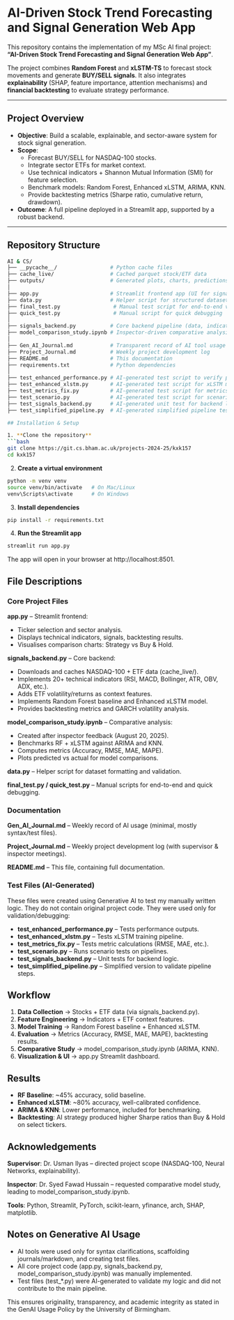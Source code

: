 # AI-Driven Stock Trend Forecasting and Signal Generation Web App

This repository contains the implementation of my MSc AI final project:  
**“AI-Driven Stock Trend Forecasting and Signal Generation Web App”**.  

The project combines **Random Forest** and **xLSTM-TS** to forecast stock movements and generate **BUY/SELL signals**. It also integrates **explainability** (SHAP, feature importance, attention mechanisms) and **financial backtesting** to evaluate strategy performance.  

---

## Project Overview

- **Objective**: Build a scalable, explainable, and sector-aware system for stock signal generation.  
- **Scope**:
  - Forecast BUY/SELL for NASDAQ-100 stocks.  
  - Integrate sector ETFs for market context.  
  - Use technical indicators + Shannon Mutual Information (SMI) for feature selection.  
  - Benchmark models: Random Forest, Enhanced xLSTM, ARIMA, KNN.  
  - Provide backtesting metrics (Sharpe ratio, cumulative return, drawdown).  
- **Outcome**: A full pipeline deployed in a Streamlit app, supported by a robust backend.  

---

## Repository Structure

```bash
AI & CS/
├── __pycache__/                 # Python cache files
├── cache_live/                  # Cached parquet stock/ETF data
├── outputs/                     # Generated plots, charts, predictions CSVs
│
├── app.py                       # Streamlit frontend app (UI for signals & plots)
├── data.py                      # Helper script for structured dataset handling
├── final_test.py                 # Manual test script for end-to-end validation
├── quick_test.py                 # Manual script for quick debugging
│
├── signals_backend.py           # Core backend pipeline (data, indicators, models, backtesting)
├── model_comparison_study.ipynb # Inspector-driven comparative analysis (RF, xLSTM, ARIMA, KNN)
│
├── Gen_AI_Journal.md            # Transparent record of AI tool usage (minimal)
├── Project_Journal.md           # Weekly project development log
├── README.md                    # This documentation
├── requirements.txt             # Python dependencies
│
├── test_enhanced_performance.py # AI-generated test script to verify performance
├── test_enhanced_xlstm.py       # AI-generated test script for xLSTM model
├── test_metrics_fix.py          # AI-generated test script for metrics consistency
├── test_scenario.py             # AI-generated test script for scenario testing
├── test_signals_backend.py      # AI-generated unit test for backend logic
├── test_simplified_pipeline.py  # AI-generated simplified pipeline tests

## Installation & Setup

1. **Clone the repository**
```bash
git clone https://git.cs.bham.ac.uk/projects-2024-25/kxk157
cd kxk157
```

2. **Create a virtual environment**
```bash
python -m venv venv
source venv/bin/activate   # On Mac/Linux
venv\Scripts\activate      # On Windows
```

3. **Install dependencies**
```bash
pip install -r requirements.txt
```

4. **Run the Streamlit app**
```bash
streamlit run app.py
```

The app will open in your browser at http://localhost:8501.

## File Descriptions

### Core Project Files

**app.py** – Streamlit frontend:
- Ticker selection and sector analysis.
- Displays technical indicators, signals, backtesting results.
- Visualises comparison charts: Strategy vs Buy & Hold.

**signals_backend.py** – Core backend:
- Downloads and caches NASDAQ-100 + ETF data (cache_live/).
- Implements 20+ technical indicators (RSI, MACD, Bollinger, ATR, OBV, ADX, etc.).
- Adds ETF volatility/returns as context features.
- Implements Random Forest baseline and Enhanced xLSTM model.
- Provides backtesting metrics and GARCH volatility analysis.

**model_comparison_study.ipynb** – Comparative analysis:
- Created after inspector feedback (August 20, 2025).
- Benchmarks RF + xLSTM against ARIMA and KNN.
- Computes metrics (Accuracy, RMSE, MAE, MAPE).
- Plots predicted vs actual for model comparisons.

**data.py** – Helper script for dataset formatting and validation.

**final_test.py / quick_test.py** – Manual scripts for end-to-end and quick debugging.

### Documentation

**Gen_AI_Journal.md** – Weekly record of AI usage (minimal, mostly syntax/test files).

**Project_Journal.md** – Weekly project development log (with supervisor & inspector meetings).

**README.md** – This file, containing full documentation.

### Test Files (AI-Generated)

These files were created using Generative AI to test my manually written logic. They do not contain original project code. They were used only for validation/debugging:

- **test_enhanced_performance.py** – Tests performance outputs.
- **test_enhanced_xlstm.py** – Tests xLSTM training pipeline.
- **test_metrics_fix.py** – Tests metric calculations (RMSE, MAE, etc.).
- **test_scenario.py** – Runs scenario tests on pipelines.
- **test_signals_backend.py** – Unit tests for backend logic.
- **test_simplified_pipeline.py** – Simplified version to validate pipeline steps.

## Workflow

1. **Data Collection** → Stocks + ETF data (via signals_backend.py).
2. **Feature Engineering** → Indicators + ETF context features.
3. **Model Training** → Random Forest baseline + Enhanced xLSTM.
4. **Evaluation** → Metrics (Accuracy, RMSE, MAE, MAPE), backtesting results.
5. **Comparative Study** → model_comparison_study.ipynb (ARIMA, KNN).
6. **Visualization & UI** → app.py Streamlit dashboard.

## Results

- **RF Baseline**: ~45% accuracy, solid baseline.
- **Enhanced xLSTM**: ~80% accuracy, well-calibrated confidence.
- **ARIMA & KNN**: Lower performance, included for benchmarking.
- **Backtesting**: AI strategy produced higher Sharpe ratios than Buy & Hold on select tickers.

## Acknowledgements

**Supervisor**: Dr. Usman Ilyas – directed project scope (NASDAQ-100, Neural Networks, explainability).

**Inspector**: Dr. Syed Fawad Hussain – requested comparative model study, leading to model_comparison_study.ipynb.

**Tools**: Python, Streamlit, PyTorch, scikit-learn, yfinance, arch, SHAP, matplotlib.

## Notes on Generative AI Usage

- AI tools were used only for syntax clarifications, scaffolding journals/markdown, and creating test files.
- All core project code (app.py, signals_backend.py, model_comparison_study.ipynb) was manually implemented.
- Test files (test_*.py) were AI-generated to validate my logic and did not contribute to the main pipeline.

This ensures originality, transparency, and academic integrity as stated in the GenAI Usage Policy by the University of Birmingham.